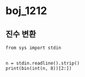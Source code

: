# boj_1212
## 진수 변환

```python3
from sys import stdin


n = stdin.readline().strip()
print(bin(int(n, 8))[2:])
```
